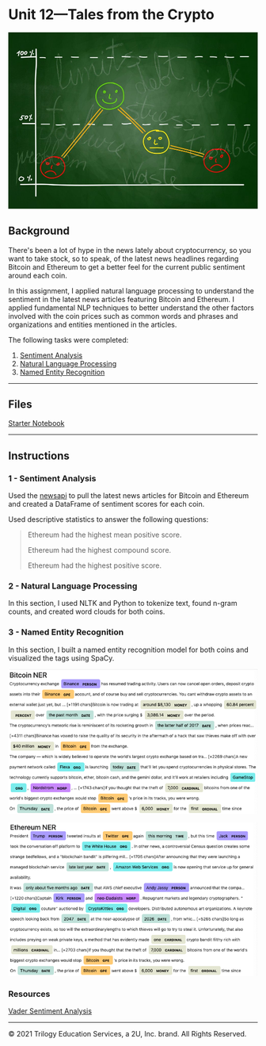 # Unit 12—Tales from the Crypto

![Stock Sentiment](Images/sentimental.jpeg)

## Background

There's been a lot of hype in the news lately about cryptocurrency, so you want to take stock, so to speak, of the latest news headlines regarding Bitcoin and Ethereum to get a better feel for the current public sentiment around each coin.

In this assignment, I applied natural language processing to understand the sentiment in the latest news articles featuring Bitcoin and Ethereum. I applied fundamental NLP techniques to better understand the other factors involved with the coin prices such as common words and phrases and organizations and entities mentioned in the articles.

The following tasks were completed:

1. [Sentiment Analysis](#1---Sentiment-Analysis)
2. [Natural Language Processing](#2---Natural-Language-Processing)
3. [Named Entity Recognition](#3---Named-Entity-Recognition)

---

## Files

[Starter Notebook](Starter_Code/crypto_sentiment.ipynb)

---

## Instructions

### 1 - Sentiment Analysis

Used the [newsapi](https://newsapi.org/) to pull the latest news articles for Bitcoin and Ethereum and created a DataFrame of sentiment scores for each coin.

Used descriptive statistics to answer the following questions:

> Ethereum had the highest mean positive score.
>
> Ethereum had the highest compound score.
>
> Ethereum had the highest positive score.



### 2 - Natural Language Processing

In this section, I used NLTK and Python to tokenize text, found n-gram counts, and created word clouds for both coins. 


### 3 - Named Entity Recognition

In this section, I built a named entity recognition model for both coins and visualized the tags using SpaCy.

![btc-ner.png](Images/btc-ner.png)

![eth-ner.png](Images/eth-ner.png)


### Resources

[Vader Sentiment Analysis](http://www.nltk.org/howto/sentiment.html)

---

© 2021 Trilogy Education Services, a 2U, Inc. brand. All Rights Reserved.
